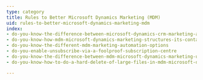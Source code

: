 ```yaml
---
type: category
title: Rules to Better Microsoft Dynamics Marketing (MDM)
uid: rules-to-better-microsoft-dynamics-marketing-mdm
index:
- do-you-know-the-difference-between-microsoft-dynamics-crm-marketing-and-microsoft-dynamics-marketing-mdm
- do-you-know-how-mdm-microsoft-dynamics-marketing-structures-its-contacts-and-companies
- do-you-know-the-different-mdm-marketing-automation-options
- do-you-enable-unsubscribe-via-a-foolproof-subscription-centre
- do-you-know-the-difference-between-mdm-microsoft-dynamics-marketing-user-types
- do-you-know-how-to-do-a-hard-delete-of-large-files-in-mdm-microsoft-dynamics-marketing

---
```




